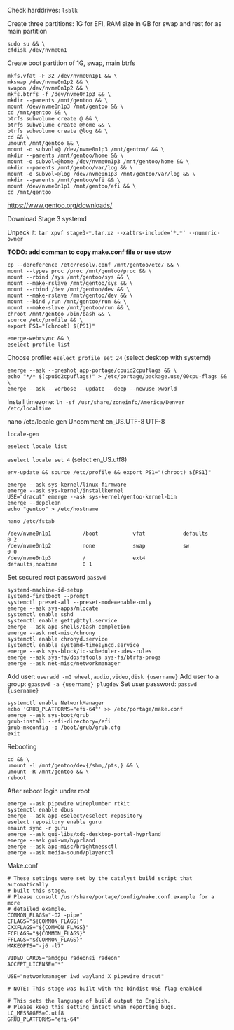 Check harddrives: `lsblk`

Create three partitions: 1G for EFI, RAM size in GB for swap and rest for as main partition
```
sudo su && \
cfdisk /dev/nvme0n1
```

Create boot partition of 1G, swap, main btrfs

```
mkfs.vfat -F 32 /dev/nvme0n1p1 && \
mkswap /dev/nvme0n1p2 && \
swapon /dev/nvme0n1p2 && \
mkfs.btrfs -f /dev/nvme0n1p3 && \
mkdir --parents /mnt/gentoo && \
mount /dev/nvme0n1p3 /mnt/gentoo && \
cd /mnt/gentoo && \
btrfs subvolume create @ && \
btrfs subvolume create @home && \
btrfs subvolume create @log && \
cd && \
umount /mnt/gentoo && \
mount -o subvol=@ /dev/nvme0n1p3 /mnt/gentoo/ && \
mkdir --parents /mnt/gentoo/home && \
mount -o subvol=@home /dev/nvme0n1p3 /mnt/gentoo/home && \
mkdir --parents /mnt/gentoo/var/log && \
mount -o subvol=@log /dev/nvme0n1p3 /mnt/gentoo/var/log && \
mkdir --parents /mnt/gentoo/efi && \
mount /dev/nvme0n1p1 /mnt/gentoo/efi && \
cd /mnt/gentoo
```

https://www.gentoo.org/downloads/

Download Stage 3 systemd

Unpack it:
`tar xpvf stage3-*.tar.xz --xattrs-include='*.*' --numeric-owner`

**TODO: add comman to copy make.conf file or use stow**

```
cp --dereference /etc/resolv.conf /mnt/gentoo/etc/ && \
mount --types proc /proc /mnt/gentoo/proc && \
mount --rbind /sys /mnt/gentoo/sys && \
mount --make-rslave /mnt/gentoo/sys && \
mount --rbind /dev /mnt/gentoo/dev && \
mount --make-rslave /mnt/gentoo/dev && \
mount --bind /run /mnt/gentoo/run && \
mount --make-slave /mnt/gentoo/run && \
chroot /mnt/gentoo /bin/bash && \
source /etc/profile && \
export PS1="(chroot) ${PS1}"
```

```
emerge-webrsync && \
eselect profile list
```
Choose profile: `eselect profile set 24` (select desktop with systemd)

```
emerge --ask --oneshot app-portage/cpuid2cpuflags && \
echo "*/* $(cpuid2cpuflags)" > /etc/portage/package.use/00cpu-flags && \
emerge --ask --verbose --update --deep --newuse @world
```

Install timezone:
`ln -sf /usr/share/zoneinfo/America/Denver /etc/localtime`

nano /etc/locale.gen
Uncomment en_US.UTF-8 UTF-8

`locale-gen`

`eselect locale list`

`eselect locale set 4` (select en_US.utf8)

`env-update && source /etc/profile && export PS1="(chroot) ${PS1}"`

```
emerge --ask sys-kernel/linux-firmware
emerge --ask sys-kernel/installkernel
USE="dracut" emerge --ask sys-kernel/gentoo-kernel-bin
emerge --depclean
echo "gentoo" > /etc/hostname
```

`nano /etc/fstab`

```
/dev/nvme0n1p1          /boot           vfat            defaults        0 2
/dev/nvme0n1p2          none            swap            sw              0 0
/dev/nvme0n1p3          /               ext4            defaults,noatime        0 1
```

Set secured root password `passwd`

```
systemd-machine-id-setup
systemd-firstboot --prompt
systemctl preset-all --preset-mode=enable-only
emerge --ask sys-apps/mlocate
systemctl enable sshd
systemctl enable getty@tty1.service
emerge --ask app-shells/bash-completion
emerge --ask net-misc/chrony
systemctl enable chronyd.service
systemctl enable systemd-timesyncd.service
emerge --ask sys-block/io-scheduler-udev-rules
emerge --ask sys-fs/dosfstools sys-fs/btrfs-progs
emerge --ask net-misc/networkmanager
```

Add user: `useradd -mG wheel,audio,video,disk {username}`
Add user to a group: `gpasswd -a {username} plugdev`
Set user password: `passwd {username}`

```
systemctl enable NetworkManager
echo 'GRUB_PLATFORMS="efi-64"' >> /etc/portage/make.conf
emerge --ask sys-boot/grub
grub-install --efi-directory=/efi
grub-mkconfig -o /boot/grub/grub.cfg
exit
```

Rebooting

```
cd && \
umount -l /mnt/gentoo/dev{/shm,/pts,} && \
umount -R /mnt/gentoo && \
reboot
```

After reboot login under root

```
emerge --ask pipewire wireplumber rtkit
systemctl enable dbus
emerge --ask app-eselect/eselect-repository
eselect repository enable guru
emaint sync -r guru
emerge --ask gui-libs/xdg-desktop-portal-hyprland
emerge --ask gui-wm/hyprland
emerge --ask app-misc/brightnessctl
emerge --ask media-sound/playerctl
```

Make.conf

```
# These settings were set by the catalyst build script that automatically
# built this stage.
# Please consult /usr/share/portage/config/make.conf.example for a more
# detailed example.
COMMON_FLAGS="-O2 -pipe"
CFLAGS="${COMMON_FLAGS}"
CXXFLAGS="${COMMON_FLAGS}"
FCFLAGS="${COMMON_FLAGS}"
FFLAGS="${COMMON_FLAGS}"
MAKEOPTS="-j6 -l7"

VIDEO_CARDS="amdgpu radeonsi radeon"
ACCEPT_LICENSE="*"

USE="networkmanager iwd wayland X pipewire dracut"

# NOTE: This stage was built with the bindist USE flag enabled

# This sets the language of build output to English.
# Please keep this setting intact when reporting bugs.
LC_MESSAGES=C.utf8
GRUB_PLATFORMS="efi-64"
```

